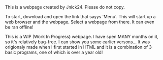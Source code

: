 This is a webpage created by Jnick24. Please do not copy. 

To start, download and open the link that sayys 'Menu'. This will start up a web browser and the webpage. Select a webpage from there. It can even be ran offline!

This is a WIP (Work In Progress) webpage. I have spen MANY months on it, so it's relatively bug-free. I can show you some earlier versons... It was origionaly made when I first started in HTML and it is a combination of 3 basic programs, one of which is over a year old!

